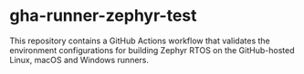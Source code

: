 # gha-runner-zephyr-test

This repository contains a GitHub Actions workflow that validates the
environment configurations for building Zephyr RTOS on the GitHub-hosted
Linux, macOS and Windows runners.
